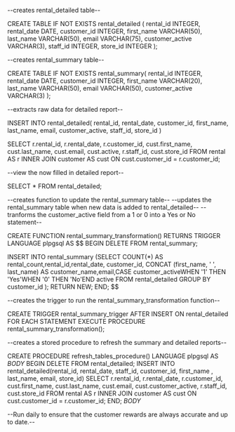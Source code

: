 --creates rental_detailed table-- 

CREATE TABLE IF NOT EXISTS rental_detailed (
rental_id INTEGER, 
rental_date DATE, 
customer_id INTEGER, 
first_name VARCHAR(50), 
last_name VARCHAR(50), 
email VARCHAR(75),
customer_active VARCHAR(3),
staff_id INTEGER,
store_id INTEGER
);


--creates rental_summary table--

CREATE TABLE IF NOT EXISTS rental_summary( 
rental_id INTEGER,
rental_date DATE, 
customer_id INTEGER, 
first_name VARCHAR(20), 
last_name VARCHAR(50), 
email VARCHAR(50),
customer_active VARCHAR(3)
); 


--extracts raw data for detailed report--

INSERT INTO rental_detailed( 
rental_id, 
rental_date, 
customer_id, 
first_name, 
last_name, 
email,
customer_active,
staff_id,
store_id
)


SELECT r.rental_id, r.rental_date, r.customer_id, cust.first_name, cust.last_name, cust.email, cust.active, r.staff_id, cust.store_id
FROM rental AS r 
INNER JOIN customer AS cust ON cust.customer_id = r.customer_id;


--view the now filled in detailed report--

SELECT * FROM rental_detailed; 


--creates function to update the rental_summary table-- 
--updates the rental_summary table when new data is added to rental_detailed--
--tranforms the customer_active field from a 1 or 0 into a Yes or No statement--

CREATE FUNCTION rental_summary_transformation()
RETURNS TRIGGER
LANGUAGE plpgsql
AS
$$ 
BEGIN 
DELETE FROM rental_summary;


INSERT INTO rental_summary (SELECT COUNT(*) AS rental_count,rental_id,rental_date, customer_id, CONCAT (first_name, ' ', last_name) AS customer_name,email,CASE customer_activeWHEN '1' THEN 'Yes'WHEN '0' THEN 'No'END active
FROM rental_detailed
GROUP BY customer_id
);
RETURN NEW;
END;
$$


--creates the trigger to run the rental_summary_transformation function--

CREATE TRIGGER rental_summary_trigger
AFTER INSERT ON rental_detailed 
FOR EACH STATEMENT 
EXECUTE PROCEDURE rental_summary_transformation();


--creates a stored procedure to refresh the summary and detailed reports--

CREATE PROCEDURE refresh_tables_procedure()
LANGUAGE plpgsql
AS
$BODY$
BEGIN
DELETE FROM rental_detailed;
INSERT INTO rental_detailed(rental_id, rental_date, staff_id, customer_id, first_name , last_name, email, store_id) 
SELECT r.rental_id, r.rental_date, r.customer_id, cust.first_name, cust.last_name, cust.email, cust.customer_active, r.staff_id, cust.store_id
FROM rental AS r 
INNER JOIN customer AS cust ON cust.customer_id = r.customer_id;
END; 
$BODY$ 

--Run daily to ensure that the customer rewards are always accurate and up to date.--
